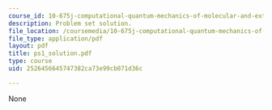 ```yaml
---
course_id: 10-675j-computational-quantum-mechanics-of-molecular-and-extended-systems-fall-2004
description: Problem set solution.
file_location: /coursemedia/10-675j-computational-quantum-mechanics-of-molecular-and-extended-systems-fall-2004/2526456645747382ca73e99cb071d36c_ps1_solution.pdf
file_type: application/pdf
layout: pdf
title: ps1_solution.pdf
type: course
uid: 2526456645747382ca73e99cb071d36c

---
```

None